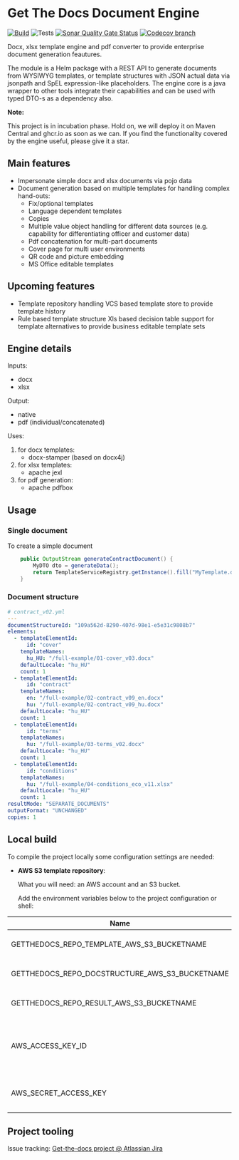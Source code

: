 # Get The Docs Document Engine

[![Build](https://github.com/get-the-docs/document-engine/actions/workflows/build.yml/badge.svg)](https://github.com/get-the-docs/document-engine/actions/workflows/build.yml)
![Tests](https://github.com/get-the-docs/document-engine/workflows/Tests/badge.svg)
[![Sonar Quality Gate Status](https://sonarcloud.io/api/project_badges/measure?project=get-the-docs_document-engine&metric=alert_status)](https://sonarcloud.io/summary/new_code?id=get-the-docs_document-engine)
[![Codecov branch](https://img.shields.io/codecov/c/github/get-the-docs/document-engine/master?label=Coverage)](https://codecov.io/gh/get-the-docs/document-engine)

Docx, xlsx template engine and pdf converter to provide enterprise document generation feautures.

The module is a Helm package with a REST API to generate documents from WYSIWYG templates, or template structures with JSON actual data via jsonpath and SpEL expression-like placeholders. The engine core is a java wrapper to other tools integrate their capabilities and can be used with typed DTO-s as a dependency also.

**Note:**

This project is in incubation phase. Hold on, we will deploy it on Maven Central and ghcr.io as soon as we can.
If you find the functionality covered by the engine useful, please give it a star.

## Main features

- Impersonate simple docx and xlsx documents via pojo data
- Document generation based on multiple templates for handling complex hand-outs:
  - Fix/optional templates
  - Language dependent templates
  - Copies
  - Multiple value object handling for different data sources (e.g. capability for differentiating officer and customer data)
  - Pdf concatenation for multi-part documents
  - Cover page for multi user environments
  - QR code and picture embedding
  - MS Office editable templates

## Upcoming features

- Template repository handling
    VCS based template store to provide template history
- Rule based template structure
    Xls based decision table support for template alternatives to provide business editable template sets  

## Engine details

Inputs:

- docx
- xlsx

Output:

- native
- pdf (individual/concatenated)

Uses:

1. for docx templates:
    - docx-stamper (based on docx4j)
2. for xlsx templates:
    - apache jexl
3. for pdf generation:
    - apache pdfbox

## Usage

### Single document

To create a simple document

```java
    public OutputStream generateContractDocument() {
        MyDTO dto = generateData();
        return TemplateServiceRegistry.getInstance().fill("MyTemplate.docx", dto, OutputFormat.PDF);
    }
```

### Document structure

```yaml
# contract_v02.yml
---
documentStructureId: "109a562d-8290-407d-98e1-e5e31c9808b7"
elements:
  - templateElementId:
      id: "cover"
    templateNames:
      hu_HU: "/full-example/01-cover_v03.docx"
    defaultLocale: "hu_HU"
    count: 1
  - templateElementId:
      id: "contract"
    templateNames:
      en: "/full-example/02-contract_v09_en.docx"
      hu: "/full-example/02-contract_v09_hu.docx"
    defaultLocale: "hu_HU"
    count: 1
  - templateElementId:
      id: "terms"
    templateNames:
      hu: "/full-example/03-terms_v02.docx"
    defaultLocale: "hu_HU"
    count: 1
  - templateElementId:
      id: "conditions"
    templateNames:
      hu: "/full-example/04-conditions_eco_v11.xlsx"
    defaultLocale: "hu_HU"
    count: 1
resultMode: "SEPARATE_DOCUMENTS"
outputFormat: "UNCHANGED"
copies: 1

```

## Local build

To compile the project locally some configuration settings are needed: 

- **AWS S3 template repository**:

  What you will need: 
  an AWS account and an S3 bucket.

  Add the environment variables below to the project configuration or shell:

| Name                                            | Description                                                       |
|-------------------------------------------------|-------------------------------------------------------------------|
| GETTHEDOCS_REPO_TEMPLATE_AWS_S3_BUCKETNAME      | Your test bucket's name                                           | 
| GETTHEDOCS_REPO_DOCSTRUCTURE_AWS_S3_BUCKETNAME  | Your test bucket's name                                           |
| GETTHEDOCS_REPO_RESULT_AWS_S3_BUCKETNAME   | Your test bucket's name                                           |
| AWS_ACCESS_KEY_ID                               | The AWS access key id for a user having S3 object RW permissions. |
| AWS_SECRET_ACCESS_KEY                           | The secret key for the access key id                              |
  

## Project tooling
Issue tracking: [Get-the-docs project @ Atlassian Jira](https://getthedocs.atlassian.net/jira/software/c/projects/GD/boards/1)
